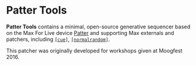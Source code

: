 # Patter Tools

**Patter Tools** contains a minimal, open-source generative
sequencer based on the Max For Live device
[Patter](http://playpatter.com/) and supporting Max externals and patchers, including [`[cue]`](https://github.com/adamflorin/cue),
[`[normalrandom]`](https://github.com/adamflorin/normalrandom).

This patcher was originally developed for workshops given at Moogfest 2016.
